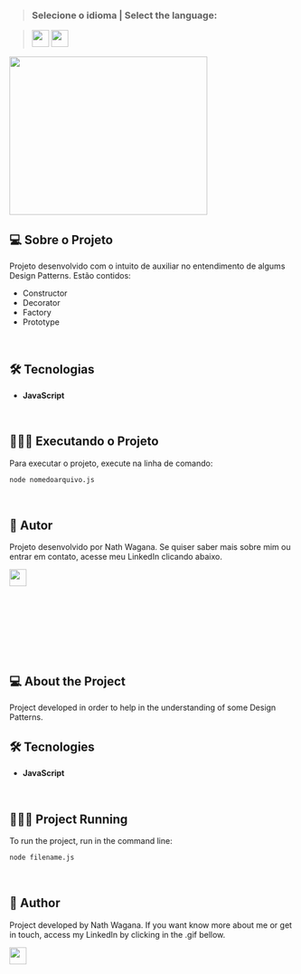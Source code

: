 >### Selecione o idioma | Select the language:

>[<img width="30" height="30" src="https://images.emojiterra.com/twitter/512px/1f1e7-1f1f7.png"></img>](#português)  [<img width="30" height="30" src="https://images.emojiterra.com/twitter/512px/1f1fa-1f1f8.png"></img>](#inglês) 

<img width="350" height="280" src="https://s2.glbimg.com/aNDlgpa0tyJ-gqYEt4ZgWKCp-bU=/512x320/smart/e.glbimg.com/og/ed/f/original/2018/12/18/medo4.gif"></img>


<a name="português"></a>
## 💻 Sobre o Projeto

Projeto desenvolvido com o intuito de auxiliar no entendimento de algums Design Patterns. Estão contidos:
- Constructor
- Decorator
- Factory
- Prototype

</br>

## 🛠 Tecnologias

- **JavaScript**

</br>

## 🏃🏼‍♂️ Executando o Projeto

Para executar o projeto, execute na linha de comando:

```sh
node nomedoarquivo.js
```

</br>

## 🦸 Autor

Projeto desenvolvido por Nath Wagana. Se quiser saber mais sobre mim ou entrar em contato, acesse meu LinkedIn clicando abaixo.

<a href="https://github.com/nathwagana">
<a href="https://www.linkedin.com/in/nathaliarioswagana/" target="_blank"><img height="30" width="30" src="https://im6.ezgif.com/tmp/ezgif-6-7dda21616c22.gif" target="_blank"></a>

</br>
</br>
</br>
</br>

#

</br>
</br>


<a name="inglês"></a>
## 💻 About the Project

Project developed in order to help in the understanding of some Design Patterns.

## 🛠 Tecnologies

- **JavaScript**

</br>

## 🏃🏼‍♂️ Project Running

To run the project, run in the command line:

```sh
node filename.js
```

</br>

## 🦸 Author

Project developed by Nath Wagana. If you want know more about me or get in touch, access my LinkedIn by clicking in the .gif bellow.

<a href="https://github.com/nathwagana">
<a href="https://www.linkedin.com/in/nathaliarioswagana/" target="_blank"><img height="30" width="30" src="https://im6.ezgif.com/tmp/ezgif-6-7dda21616c22.gif" target="_blank"></a>